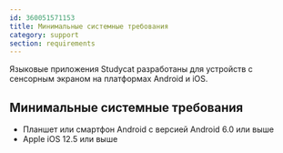 ```yaml
---
id: 360051571153
title: Минимальные системные требования  
category: support
section: requirements
---
```

Языковые приложения Studycat разработаны для устройств с сенсорным экраном на платформах Android и iOS.

## Минимальные системные требования

- Планшет или смартфон Android с версией Android 6.0 или выше
- Apple iOS 12.5 или выше

